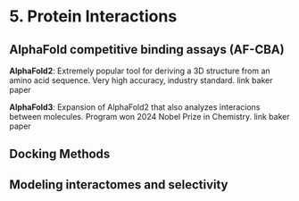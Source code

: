 # 5. Protein Interactions
## AlphaFold competitive binding assays (AF-CBA)
**AlphaFold2**: Extremely popular tool for deriving a 3D structure from an amino acid sequence. Very high accuracy, industry standard. link baker paper

**AlphaFold3**: Expansion of AlphaFold2 that also analyzes interacions between molecules. Program won 2024 Nobel Prize in Chemistry. link baker paper

## Docking Methods

## Modeling interactomes and selectivity
